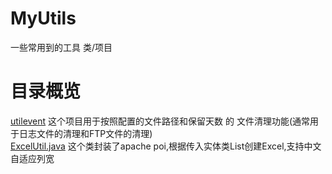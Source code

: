 # MyUtils
一些常用到的工具 类/项目

# 目录概览
[utilevent](utilevent) 这个项目用于按照配置的文件路径和保留天数 的 文件清理功能(通常用于日志文件的清理和FTP文件的清理)   
[ExcelUtil.java](ExcelUtil.java) 这个类封装了apache poi,根据传入实体类List创建Excel,支持中文自适应列宽
